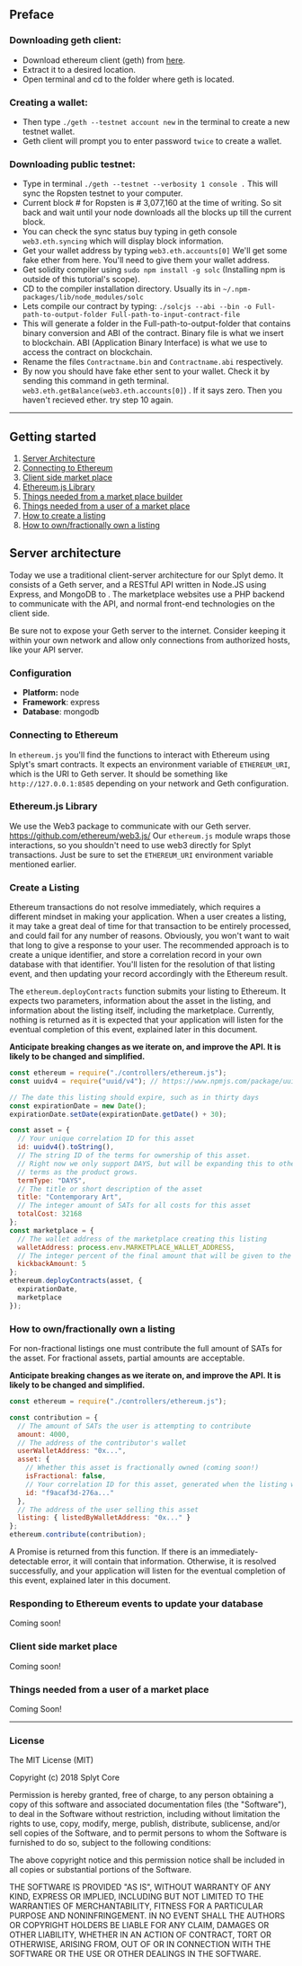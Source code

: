 
## Preface

### Downloading geth client:

- Download ethereum client (geth) from [here](https://geth.ethereum.org/downloads/).
-  Extract it to a desired location.
-  Open terminal and cd to the folder where geth is located.

### Creating a wallet:

-  Then type ```./geth --testnet account new``` in the terminal to create a new testnet wallet.
-  Geth client will prompt you to enter password `twice` to create a wallet.

### Downloading public testnet:

-  Type in terminal ```./geth --testnet --verbosity 1 console .``` This will sync the Ropsten testnet to your computer.
-  Current block # for Ropsten is # 3,077,160 at the time of writing. So sit back and wait until your node downloads all the blocks up till the current block.
-  You can check the sync status buy typing in geth console ```web3.eth.syncing``` which will display block information.
-  Get your wallet address by typing ```web3.eth.accounts[0]``` We'll get some fake ether from here. You'll need to give them your  wallet address.
-  Get solidity compiler using ```sudo npm install -g solc``` (Installing npm is outside of this tutorial's scope).
-  CD to the compiler installation directory. Usually its in ```~/.npm-packages/lib/node_modules/solc```
-   Lets compile our contract by typing:  ```./solcjs --abi --bin -o Full-path-to-output-folder Full-path-to-input-contract-file```
- This will generate a folder in the Full-path-to-output-folder that contains binary conversion and ABI of the contract. Binary file is what we insert to blockchain. ABI (Application Binary Interface) is what we use to access the contract on blockchain.
- Rename the files ```Contractname.bin``` and ```Contractname.abi``` respectively.
- By now you should have fake ether sent to your wallet. Check it by sending this command in geth terminal. ```web3.eth.getBalance(web3.eth.accounts[0]```) . If it says zero. Then you haven't recieved ether. try step 10 again.
---
## Getting started
1. [Server Architecture](#server-architecture)
1. [Connecting to Ethereum](#connecting-to-ethereum)
1. [Client side market place](#client-side-market-place)
1. [Ethereum.js Library](#ethereumjs-library)
1. [Things needed from a market place builder](#things-needed-from-a-market-place-builder)
1. [Things needed from a user of a market place](#things-needed-from-a-user-of-a-market-place)
1. [How to create a listing](#how-to-create-a-listing)
1. [How to own/fractionally own a listing](#how-to-ownfractionally-own-a-listing)


## Server architecture 
Today we use a traditional client-server architecture for our Splyt demo. It consists of a Geth server, and a RESTful API written in Node.JS using Express, and MongoDB to . The marketplace websites use a PHP backend to communicate with the API, and normal front-end technologies on the client side. 

Be sure not to expose your Geth server to the internet. Consider keeping it within your own network and allow only connections from authorized hosts, like your API server.

### Configuration
- **Platform:** node
- **Framework**: express
- **Database**: mongodb

### Connecting to Ethereum
In `ethereum.js` you'll find the functions to interact with Ethereum using Splyt's smart contracts. It expects an environment variable of `ETHEREUM_URI`, which is the URI to Geth server. It should be something like `http://127.0.0.1:8585` depending on your network and Geth configuration. 

### Ethereum.js Library
We use the Web3 package to communicate with our Geth server. <https://github.com/ethereum/web3.js/>
Our `ethereum.js` module wraps those interactions, so you shouldn't need to use web3 directly for Splyt transactions. Just be sure to set the `ETHEREUM_URI` environment variable mentioned earlier.

### Create a Listing
Ethereum transactions do not resolve immediately, which requires a different mindset in making your application. When a user creates a listing, it may take a great deal of time for that transaction to be entirely processed, and could fail for any number of reasons. Obviously, you won't want to wait that long to give a response to your user. The recommended approach is to create a unique identifier, and store a correlation record in your own database with that identifier. You'll listen for the resolution of that listing event, and then updating your record accordingly with the Ethereum result.

The `ethereum.deployContracts` function submits your listing to Ethereum. It expects two parameters, information about the asset in the listing, and information about the listing itself, including the marketplace. Currently, nothing is returned as it is expected that your application will listen for the eventual completion of this event, explained later in this document.

**Anticipate breaking changes as we iterate on, and improve the API. It is likely to be changed and simplified.**

```js
const ethereum = require("./controllers/ethereum.js");
const uuidv4 = require("uuid/v4"); // https://www.npmjs.com/package/uuid

// The date this listing should expire, such as in thirty days
const expirationDate = new Date();
expirationDate.setDate(expirationDate.getDate() + 30);

const asset = {
  // Your unique correlation ID for this asset
  id: uuidv4().toString(),
  // The string ID of the terms for ownership of this asset.
  // Right now we only support DAYS, but will be expanding this to other
  // terms as the product grows.
  termType: "DAYS",
  // The title or short description of the asset
  title: "Contemporary Art",
  // The integer amount of SATs for all costs for this asset
  totalCost: 32168
};
const marketplace = {
  // The wallet address of the marketplace creating this listing
  walletAddress: process.env.MARKETPLACE_WALLET_ADDRESS,
  // The integer percent of the final amount that will be given to the marketplace which completes the sale of this listing
  kickbackAmount: 5
};
ethereum.deployContracts(asset, {
  expirationDate,
  marketplace
});
```

### How to own/fractionally own a listing
For non-fractional listings one must contribute the full amount of SATs for the asset. For fractional assets, partial amounts are acceptable. 

**Anticipate breaking changes as we iterate on, and improve the API. It is likely to be changed and simplified.**

```js
const ethereum = require("./controllers/ethereum.js");

const contribution = {
  // The amount of SATs the user is attempting to contribute
  amount: 4000,
  // The address of the contributor's wallet
  userWalletAddress: "0x...",
  asset: {
    // Whether this asset is fractionally owned (coming soon!)
    isFractional: false,
    // Your correlation ID for this asset, generated when the listing was created
    id: "f9acaf3d-276a..."
  },
  // The address of the user selling this asset
  listing: { listedByWalletAddress: "0x..." }
};
ethereum.contribute(contribution);
```

A Promise is returned from this function. If there is an immediately-detectable error, it will contain that information. Otherwise, it is resolved successfully, and your application will listen for the eventual completion of this event, explained later in this document.

### Responding to Ethereum events to update your database
Coming soon!

### Client side market place
Coming soon!

### Things needed from a user of a market place
Coming Soon!

---------------------------------------------------

### License
The MIT License (MIT)

Copyright (c) 2018 Splyt Core

Permission is hereby granted, free of charge, to any person obtaining a copy of this software and associated documentation files (the "Software"), to deal in the Software without restriction, including without limitation the rights to use, copy, modify, merge, publish, distribute, sublicense, and/or sell copies of the Software, and to permit persons to whom the Software is furnished to do so, subject to the following conditions:

The above copyright notice and this permission notice shall be included in all copies or substantial portions of the Software.

THE SOFTWARE IS PROVIDED "AS IS", WITHOUT WARRANTY OF ANY KIND, EXPRESS OR IMPLIED, INCLUDING BUT NOT LIMITED TO THE WARRANTIES OF MERCHANTABILITY, FITNESS FOR A PARTICULAR PURPOSE AND NONINFRINGEMENT. IN NO EVENT SHALL THE AUTHORS OR COPYRIGHT HOLDERS BE LIABLE FOR ANY CLAIM, DAMAGES OR OTHER LIABILITY, WHETHER IN AN ACTION OF CONTRACT, TORT OR OTHERWISE, ARISING FROM, OUT OF OR IN CONNECTION WITH THE SOFTWARE OR THE USE OR OTHER DEALINGS IN THE SOFTWARE.
